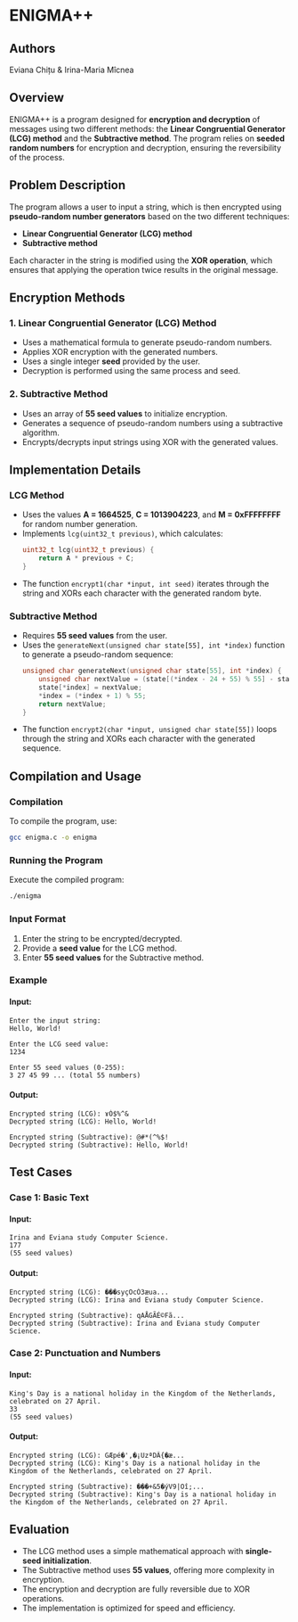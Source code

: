 # ENIGMA++

## Authors
Eviana Chițu & Irina-Maria Mîcnea

## Overview
ENIGMA++ is a program designed for **encryption and decryption** of messages using two different methods: the **Linear Congruential Generator (LCG) method** and the **Subtractive method**. The program relies on **seeded random numbers** for encryption and decryption, ensuring the reversibility of the process.

## Problem Description
The program allows a user to input a string, which is then encrypted using **pseudo-random number generators** based on the two different techniques:
- **Linear Congruential Generator (LCG) method**
- **Subtractive method**

Each character in the string is modified using the **XOR operation**, which ensures that applying the operation twice results in the original message.

## Encryption Methods
### 1. Linear Congruential Generator (LCG) Method
- Uses a mathematical formula to generate pseudo-random numbers.
- Applies XOR encryption with the generated numbers.
- Uses a single integer **seed** provided by the user.
- Decryption is performed using the same process and seed.

### 2. Subtractive Method
- Uses an array of **55 seed values** to initialize encryption.
- Generates a sequence of pseudo-random numbers using a subtractive algorithm.
- Encrypts/decrypts input strings using XOR with the generated values.

## Implementation Details
### LCG Method
- Uses the values **A = 1664525**, **C = 1013904223**, and **M = 0xFFFFFFFF** for random number generation.
- Implements `lcg(uint32_t previous)`, which calculates:
  ```c
  uint32_t lcg(uint32_t previous) {
      return A * previous + C;
  }
  ```
- The function `encrypt1(char *input, int seed)` iterates through the string and XORs each character with the generated random byte.

### Subtractive Method
- Requires **55 seed values** from the user.
- Uses the `generateNext(unsigned char state[55], int *index)` function to generate a pseudo-random sequence:
  ```c
  unsigned char generateNext(unsigned char state[55], int *index) {
      unsigned char nextValue = (state[(*index - 24 + 55) % 55] - state[(*index - 55 + 55) % 55]) % 256;
      state[*index] = nextValue;
      *index = (*index + 1) % 55;
      return nextValue;
  }
  ```
- The function `encrypt2(char *input, unsigned char state[55])` loops through the string and XORs each character with the generated sequence.

## Compilation and Usage
### Compilation
To compile the program, use:
```sh
gcc enigma.c -o enigma
```

### Running the Program
Execute the compiled program:
```sh
./enigma
```

### Input Format
1. Enter the string to be encrypted/decrypted.
2. Provide a **seed value** for the LCG method.
3. Enter **55 seed values** for the Subtractive method.

### Example
#### Input:
```
Enter the input string:
Hello, World!

Enter the LCG seed value:
1234

Enter 55 seed values (0-255):
3 27 45 99 ... (total 55 numbers)
```

#### Output:
```
Encrypted string (LCG): ɤÓ$%^&
Decrypted string (LCG): Hello, World!

Encrypted string (Subtractive): @#*(^%$!
Decrypted string (Subtractive): Hello, World!
```

## Test Cases
### Case 1: Basic Text
#### Input:
```
Irina and Eviana study Computer Science.
177
(55 seed values)
```
#### Output:
```
Encrypted string (LCG): ���syçOcÓ3æua...
Decrypted string (LCG): Irina and Eviana study Computer Science.

Encrypted string (Subtractive): qAÅGÃÉ©Fã...
Decrypted string (Subtractive): Irina and Eviana study Computer Science.
```

### Case 2: Punctuation and Numbers
#### Input:
```
King's Day is a national holiday in the Kingdom of the Netherlands, celebrated on 27 April.
33
(55 seed values)
```
#### Output:
```
Encrypted string (LCG): GÆpé�',�¡UzªDÃ{�æ...
Decrypted string (LCG): King's Day is a national holiday in the Kingdom of the Netherlands, celebrated on 27 April.

Encrypted string (Subtractive): ���+&5�ýV9|Oî;...
Decrypted string (Subtractive): King's Day is a national holiday in the Kingdom of the Netherlands, celebrated on 27 April.
```

## Evaluation
- The LCG method uses a simple mathematical approach with **single-seed initialization**.
- The Subtractive method uses **55 values**, offering more complexity in encryption.
- The encryption and decryption are fully reversible due to XOR operations.
- The implementation is optimized for speed and efficiency.


